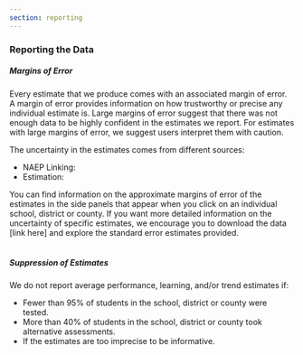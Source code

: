 ```yaml
---
section: reporting
---
```

<h3>Reporting the Data</h3>
<h5>Margins of Error</h5>

Every estimate that we produce comes with an associated margin of error. A margin of error provides information on how trustworthy or precise any individual estimate is. Large margins of error suggest that there was not enough data to be highly confident in the estimates we report. For estimates with large margins of error, we suggest users interpret them with caution.

The uncertainty in the estimates comes from different sources:

- <span class="highlight">NAEP Linking:</span>
- <span class="highlight">Estimation:</span>

You can find information on the approximate margins of error of the estimates in the side panels that appear when you click on an individual school, district or county. If you want more detailed information on the uncertainty of specific estimates, we encourage you to download the data [link here] and explore the standard error estimates provided. 
<br><br>
<h5>Suppression of Estimates</h5>

We do not report average performance, learning, and/or trend estimates if:

- Fewer than 95% of students in the school, district or county were tested. 
- More than 40% of students in the school, district or county took alternative assessments.
- If the estimates are too imprecise to be informative.
